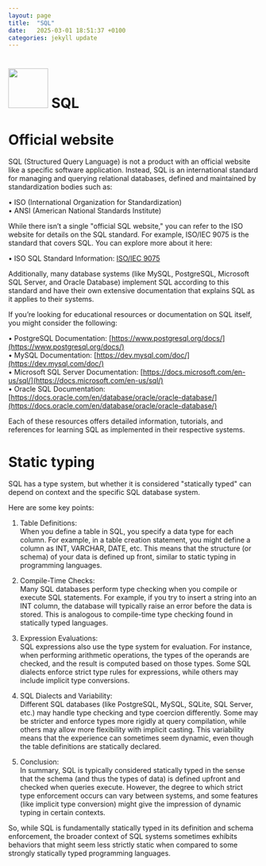 ```yaml
---
layout: page
title:  "SQL"
date:   2025-03-01 18:51:37 +0100
categories: jekyll update
---
```


# <img src='https://www.tiobe.com/wp-content/themes/tiobe/tiobe-index/images/SQL.png' width='80'> SQL
# Official website
 SQL (Structured Query Language) is not a product with an official website like a specific software application. Instead, SQL is an international standard for managing and querying relational databases, defined and maintained by standardization bodies such as:

• ISO (International Organization for Standardization)  
• ANSI (American National Standards Institute)

While there isn’t a single "official SQL website," you can refer to the ISO website for details on the SQL standard. For example, ISO/IEC 9075 is the standard that covers SQL. You can explore more about it here:

• ISO SQL Standard Information: [ISO/IEC 9075](https://www.iso.org/standard/63555.html)

Additionally, many database systems (like MySQL, PostgreSQL, Microsoft SQL Server, and Oracle Database) implement SQL according to this standard and have their own extensive documentation that explains SQL as it applies to their systems.

If you’re looking for educational resources or documentation on SQL itself, you might consider the following:

• PostgreSQL Documentation: [https://www.postgresql.org/docs/](https://www.postgresql.org/docs/)  
• MySQL Documentation: [https://dev.mysql.com/doc/](https://dev.mysql.com/doc/)  
• Microsoft SQL Server Documentation: [https://docs.microsoft.com/en-us/sql/](https://docs.microsoft.com/en-us/sql/)  
• Oracle SQL Documentation: [https://docs.oracle.com/en/database/oracle/oracle-database/](https://docs.oracle.com/en/database/oracle/oracle-database/)

Each of these resources offers detailed information, tutorials, and references for learning SQL as implemented in their respective systems.
# Static typing
 SQL has a type system, but whether it is considered "statically typed" can depend on context and the specific SQL database system.

Here are some key points:

1. Table Definitions:  
   When you define a table in SQL, you specify a data type for each column. For example, in a table creation statement, you might define a column as INT, VARCHAR, DATE, etc. This means that the structure (or schema) of your data is defined up front, similar to static typing in programming languages.

2. Compile-Time Checks:  
   Many SQL databases perform type checking when you compile or execute SQL statements. For example, if you try to insert a string into an INT column, the database will typically raise an error before the data is stored. This is analogous to compile-time type checking found in statically typed languages.

3. Expression Evaluations:  
   SQL expressions also use the type system for evaluation. For instance, when performing arithmetic operations, the types of the operands are checked, and the result is computed based on those types. Some SQL dialects enforce strict type rules for expressions, while others may include implicit type conversions.

4. SQL Dialects and Variability:  
   Different SQL databases (like PostgreSQL, MySQL, SQLite, SQL Server, etc.) may handle type checking and type coercion differently. Some may be stricter and enforce types more rigidly at query compilation, while others may allow more flexibility with implicit casting. This variability means that the experience can sometimes seem dynamic, even though the table definitions are statically declared.

5. Conclusion:  
   In summary, SQL is typically considered statically typed in the sense that the schema (and thus the types of data) is defined upfront and checked when queries execute. However, the degree to which strict type enforcement occurs can vary between systems, and some features (like implicit type conversion) might give the impression of dynamic typing in certain contexts.

So, while SQL is fundamentally statically typed in its definition and schema enforcement, the broader context of SQL systems sometimes exhibits behaviors that might seem less strictly static when compared to some strongly statically typed programming languages.
